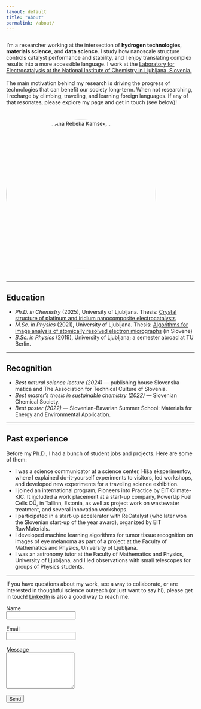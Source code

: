 ```yaml
---
layout: default
title: "About"
permalink: /about/
---
```


<div style="display: flex; flex-wrap: wrap; gap: 1.5rem; align-items: center; margin-bottom: 2rem;">
  <!-- Left column (slightly wider) -->
  <div style="flex: 1.4; min-width: 280px;">
    <p>I’m a researcher working at the intersection of <b>hydrogen technologies</b>, <b>materials science</b>, and <b>data science</b>. I study how nanoscale structure controls catalyst performance and stability, and I enjoy translating complex results into a more accessible language. I work at the <a href="https://www.ki.si/en/departments/d10-department-of-materials-chemistry/l10-laboratory-for-electrocatalysis/">Laboratory for Electrocatalysis at the National Institute of Chemistry in Ljubljana, Slovenia.</a> <br><br>The main motivation behind my research is driving the progress of technologies that can benefit our society long-term. When not researching, I recharge by climbing, traveling, and learning foreign languages. If any of that resonates, please explore my page and get in touch (see below)!</p>
  </div>

  <!-- Right column -->
  <div style="flex: 1; min-width: 280px;">
    <img src="/assets/img/photo-square.jpg" alt="A photograph of Ana Rebeka Kamšek, sitting in a plane engine." style="width: 100%; max-width: 400px; aspect-ratio: 1 / 1; object-fit: cover; border-radius: 50%;">
  </div>
</div>

---

## Education
- *Ph.D. in Chemistry* (2025), University of Ljubljana. Thesis: [Crystal structure of platinum and iridium nanocomposite electrocatalysts](https://repozitorij.uni-lj.si/IzpisGradiva.php?id=170176&lang=eng)
- *M.Sc. in Physics* (2021), University of Ljubljana. Thesis: [Algorithms for image analysis of atomically resolved electron micrographs](https://repozitorij.uni-lj.si/IzpisGradiva.php?id=129882&lang=eng) (in Slovene)
- *B.Sc. in Physics* (2019), University of Ljubljana; a semester abroad at TU Berlin.

---

## Recognition
- *Best natural science lecture (2024)* — publishing house Slovenska matica and The
Association for Technical Culture of Slovenia.
- *Best master’s thesis in sustainable chemistry (2022)* — Slovenian Chemical Society.
- *Best poster (2022)* — Slovenian-Bavarian Summer School: Materials for
Energy and Environmental Application.

---

## Past experience 
Before my Ph.D., I had a bunch of student jobs and projects. Here are some of them:
 - I was a science communicator at a science center, Hiša eksperimentov, where I explained do-it-yourself experiments to visitors, led workshops, and developed new experiments for a traveling science exhibition.
 - I joined an international program, Pioneers into Practice by EIT Climate-KIC. It included a work placement at a start-up company, PowerUp Fuel Cells OÜ, in Tallinn, Estonia, as well as project work on wastewater treatment, and several innovation workshops.
 - I participated in a start-up accelerator with ReCatalyst (who later won the Slovenian start-up of the year award), organized by EIT RawMaterials.
 - I developed machine learning algorithms for tumor tissue recognition on images of eye melanoma as part of a project at the Faculty of Mathematics and Physics, University of Ljubljana.
 - I was an astronomy tutor at the Faculty of Mathematics and Physics, University of Ljubljana, and I led observations with small telescopes for groups of Physics students. 

---

If you have questions about my work, see a way to collaborate, or are interested in thoughtful science outreach (or just want to say hi), please get in touch! [LinkedIn](https://www.linkedin.com/in/ana-rebeka-kamsek/) is also a good way to reach me. 

<form action="https://formspree.io/f/xzzvwkjg" method="POST">
  <label for="name">Name</label><br/>
  <input type="text" id="name" name="name" required><br/><br/>
  <label for="email">Email</label><br/>
  <input type="email" id="email" name="_replyto" required><br/><br/>
  <label for="message">Message</label><br/>
  <textarea id="message" name="message" rows="6" required></textarea><br/><br/>  
  <button type="submit">Send</button>
</form>
